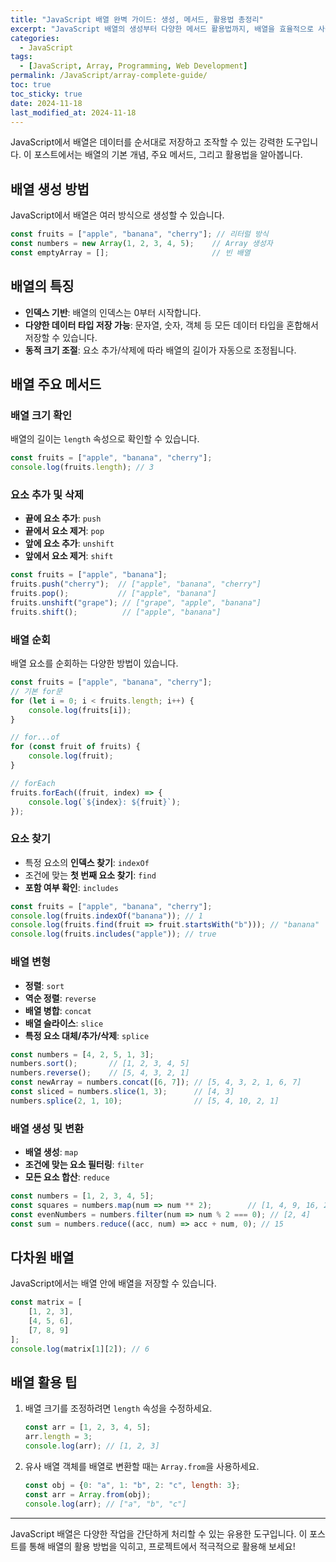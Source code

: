 ```yaml
---
title: "JavaScript 배열 완벽 가이드: 생성, 메서드, 활용법 총정리"
excerpt: "JavaScript 배열의 생성부터 다양한 메서드 활용법까지, 배열을 효율적으로 사용하는 방법을 알아봅니다."
categories:
  - JavaScript
tags:
  - [JavaScript, Array, Programming, Web Development]
permalink: /JavaScript/array-complete-guide/
toc: true
toc_sticky: true
date: 2024-11-18
last_modified_at: 2024-11-18
---
```


JavaScript에서 배열은 데이터를 순서대로 저장하고 조작할 수 있는 강력한 도구입니다. 이 포스트에서는 배열의 기본 개념, 주요 메서드, 그리고 활용법을 알아봅니다.

## 배열 생성 방법
JavaScript에서 배열은 여러 방식으로 생성할 수 있습니다.

```js
const fruits = ["apple", "banana", "cherry"]; // 리터럴 방식
const numbers = new Array(1, 2, 3, 4, 5);    // Array 생성자
const emptyArray = [];                       // 빈 배열
```

## 배열의 특징
- **인덱스 기반**: 배열의 인덱스는 0부터 시작합니다.
- **다양한 데이터 타입 저장 가능**: 문자열, 숫자, 객체 등 모든 데이터 타입을 혼합해서 저장할 수 있습니다.
- **동적 크기 조절**: 요소 추가/삭제에 따라 배열의 길이가 자동으로 조정됩니다.

## 배열 주요 메서드

### 배열 크기 확인
배열의 길이는 `length` 속성으로 확인할 수 있습니다.

```js
const fruits = ["apple", "banana", "cherry"];
console.log(fruits.length); // 3
```

### 요소 추가 및 삭제
- **끝에 요소 추가**: `push`
- **끝에서 요소 제거**: `pop`
- **앞에 요소 추가**: `unshift`
- **앞에서 요소 제거**: `shift`

```js
const fruits = ["apple", "banana"];
fruits.push("cherry");  // ["apple", "banana", "cherry"]
fruits.pop();           // ["apple", "banana"]
fruits.unshift("grape"); // ["grape", "apple", "banana"]
fruits.shift();          // ["apple", "banana"]
```

### 배열 순회
배열 요소를 순회하는 다양한 방법이 있습니다.

```js
const fruits = ["apple", "banana", "cherry"];
// 기본 for문
for (let i = 0; i < fruits.length; i++) {
    console.log(fruits[i]);
}

// for...of
for (const fruit of fruits) {
    console.log(fruit);
}

// forEach
fruits.forEach((fruit, index) => {
    console.log(`${index}: ${fruit}`);
});
```

### 요소 찾기
- 특정 요소의 **인덱스 찾기**: `indexOf`
- 조건에 맞는 **첫 번째 요소 찾기**: `find`
- **포함 여부 확인**: `includes`

```js
const fruits = ["apple", "banana", "cherry"];
console.log(fruits.indexOf("banana")); // 1
console.log(fruits.find(fruit => fruit.startsWith("b"))); // "banana"
console.log(fruits.includes("apple")); // true
```

### 배열 변형
- **정렬**: `sort`
- **역순 정렬**: `reverse`
- **배열 병합**: `concat`
- **배열 슬라이스**: `slice`
- **특정 요소 대체/추가/삭제**: `splice`

```js
const numbers = [4, 2, 5, 1, 3];
numbers.sort();       // [1, 2, 3, 4, 5]
numbers.reverse();    // [5, 4, 3, 2, 1]
const newArray = numbers.concat([6, 7]); // [5, 4, 3, 2, 1, 6, 7]
const sliced = numbers.slice(1, 3);      // [4, 3]
numbers.splice(2, 1, 10);                // [5, 4, 10, 2, 1]
```

### 배열 생성 및 변환
- **배열 생성**: `map`
- **조건에 맞는 요소 필터링**: `filter`
- **모든 요소 합산**: `reduce`

```js
const numbers = [1, 2, 3, 4, 5];
const squares = numbers.map(num => num ** 2);        // [1, 4, 9, 16, 25]
const evenNumbers = numbers.filter(num => num % 2 === 0); // [2, 4]
const sum = numbers.reduce((acc, num) => acc + num, 0); // 15
```

## 다차원 배열
JavaScript에서는 배열 안에 배열을 저장할 수 있습니다.

```js
const matrix = [
    [1, 2, 3],
    [4, 5, 6],
    [7, 8, 9]
];
console.log(matrix[1][2]); // 6
```

## 배열 활용 팁
1. 배열 크기를 조정하려면 `length` 속성을 수정하세요.
   ```js
   const arr = [1, 2, 3, 4, 5];
   arr.length = 3;
   console.log(arr); // [1, 2, 3]
   ```

2. 유사 배열 객체를 배열로 변환할 때는 `Array.from`을 사용하세요.
   ```js
   const obj = {0: "a", 1: "b", 2: "c", length: 3};
   const arr = Array.from(obj);
   console.log(arr); // ["a", "b", "c"]
   ```

---

JavaScript 배열은 다양한 작업을 간단하게 처리할 수 있는 유용한 도구입니다. 이 포스트를 통해 배열의 활용 방법을 익히고, 프로젝트에서 적극적으로 활용해 보세요!
